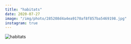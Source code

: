 ```yaml
---
title: "habitats"
date: 2020-07-27
image: "/img/photo/285208d4a4ea9170af8f857ba5469198.jpg"
instagram: true
---
```


![habitats](/img/photo/285208d4a4ea9170af8f857ba5469198.jpg)
